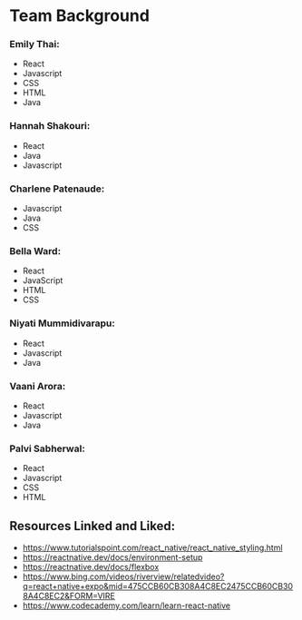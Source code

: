 # Team Background

### Emily Thai:
* React
* Javascript
* CSS
* HTML
* Java
  
### Hannah Shakouri:
* React
* Java
* Javascript

### Charlene Patenaude:
* Javascript
* Java
* CSS

### Bella Ward:
* React
* JavaScript
* HTML
* CSS

### Niyati Mummidivarapu:
* React
* Javascript
* Java

### Vaani Arora:
* React
* Javascript
* Java

### Palvi Sabherwal:
* React
* Javascript
* CSS
* HTML

## Resources Linked and Liked:
* https://www.tutorialspoint.com/react_native/react_native_styling.html
* https://reactnative.dev/docs/environment-setup
* https://reactnative.dev/docs/flexbox
* https://www.bing.com/videos/riverview/relatedvideo?q=react+native+expo&mid=475CCB60CB308A4C8EC2475CCB60CB308A4C8EC2&FORM=VIRE
* https://www.codecademy.com/learn/learn-react-native

